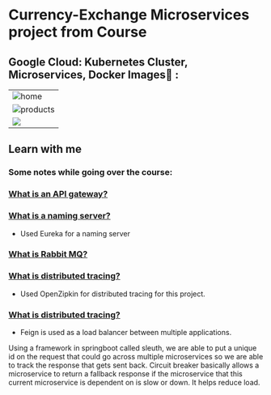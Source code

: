 # Currency-Exchange Microservices project from Course

## Google Cloud: Kubernetes Cluster, Microservices, Docker Images🙈 :


<table>
  <tr>
    <td><img src="https://user-images.githubusercontent.com/50753562/198386399-df008d87-fea5-4871-a0f7-ced36aafba08.png" alt="home" /></td>
  </tr>
  <tr>
    <td><img src="https://user-images.githubusercontent.com/50753562/198386403-da483afc-bcc3-4a67-8e44-d64c6f33c179.png" alt="products" /></td>
  </tr>
  <tr>
    <td><img src="https://user-images.githubusercontent.com/50753562/198386409-677ea657-bcf2-4d99-a2f8-f75972754512.png" /></td>
  </tr>
</table>


## Learn with me
### Some notes while going over the course: 

### [What is an API gateway? ](https://www.redhat.com/en/topics/api/what-does-an-api-gateway-do#:~:text=An%20API%20gateway%20is%20an,and%20return%20the%20appropriate%20result.)

### [What is a naming server? ](https://support.dnsimple.com/articles/what-is-a-nameserver/)
- Used Eureka for a naming server

### [What is Rabbit MQ? ](https://www.rabbitmq.com/)

### [What is distributed tracing? ](https://www.datadoghq.com/knowledge-center/distributed-tracing/#:~:text=Distributed%20tracing%20is%20a%20method,exhibit%20high%20latency%20or%20errors.)
- Used OpenZipkin for distributed tracing for this project.

### [What is distributed tracing? ](https://www.nginx.com/resources/glossary/load-balancing/)

- Feign is used as a load balancer between multiple applications.

Using a framework in springboot called sleuth, we are able to put a unique id on the request that could go across multiple microservices so we are able to track the response that gets sent back. 
Circuit breaker basically allows a microservice to return a fallback response if the microservice that this current microservice is dependent on is slow or down. It helps reduce load.

